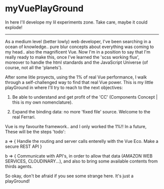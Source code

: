 # myVuePlayGround
In here I'll develope my lil experiments zone. Take care, maybe it could explode!
________________________________

As a medium level (better lowly) web developer, I've been searching in a ocean of knowledge.. pure blur concepts about everything was coming to my head.. also the magnificent Vue. Now I'm in a position to say that I'm really ready to make this, once I've learned the 'scss working flux', moreover to handle the html standards and the JavaScript Universe (of course, not all the 'planets').

After some litle proyects, using the 1% of real Vue performance, I walk through a self-challenged way to find that real Vue power. This is my little playGround in where I'll try to reach to the next objectives:

1. Be able to understand and get profit of the 'CC' (Components Concept | this is my own nomenclature).

2. Expand the binding data: no more 'fixed file' source. Welcome to the real Ferrari.

Vue is my favourite framework.. and I only worked the 1%!! In a future, These will be the steps 'todo':

a => { Handle the routing and server calls enterelly with the Vue Eco. Make a secure REST API }

b => { Communicate with API's, in order to allow that data (AMAZON WEB SERVICES, CLOUDINARY...), and also to bring some available contents from thirds agents.

So okay, don't be afraid if you see some strange here. It's just a playGround!
